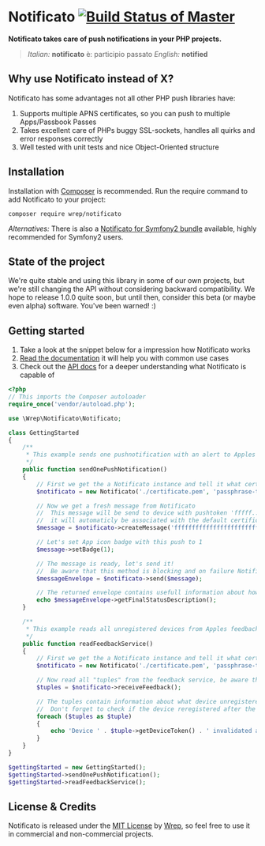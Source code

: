 # Notificato [![Build Status of Master](https://travis-ci.org/wrep/notificato.png?branch=master)](https://travis-ci.org/wrep/notificato)
**Notificato takes care of push notifications in your PHP projects.**

> *Italian:* **notificato** è: participio passato
>  *English:* **notified**

## Why use Notificato instead of X?
Notificato has some advantages not all other PHP push libraries have:

1. Supports multiple APNS certificates, so you can push to multiple Apps/Passbook Passes
2. Takes excellent care of PHPs buggy SSL-sockets, handles all quirks and error responses correctly
3. Well tested with unit tests and nice Object-Oriented structure

## Installation
Installation with [Composer](http://getcomposer.org) is recommended. Run the require command to add Notificato to your project:

`composer require wrep/notificato`

*Alternatives:*
There is also a [Notificato for Symfony2 bundle](https://github.com/wrep/notificato-symfony) available, highly recommended for Symfony2 users.

## State of the project
We're quite stable and using this library in some of our own projects, but we're still changing the API without considering backward compatibility. We hope to release 1.0.0 quite soon, but until then, consider this beta (or maybe even alpha) software. You've been warned! :)

## Getting started
1. Take a look at the snippet below for a impression how Notificato works
2. [Read the documentation](/doc/Readme.md) it will help you with common use cases
3. Check out the [API docs](http://wrep.github.com/notificato/master/) for a deeper understanding what Notificato is capable of

```php
<?php
// This imports the Composer autoloader
require_once('vendor/autoload.php');

use \Wrep\Notificato\Notificato;

class GettingStarted
{
	/**
	 * This example sends one pushnotification with an alert to Apples production push servers
	 */
    public function sendOnePushNotification()
    {
        // First we get the a Notificato instance and tell it what certificate to use as default certificate
        $notificato = new Notificato('./certificate.pem', 'passphrase-to-use');

        // Now we get a fresh message from Notificato
        //  This message will be send to device with pushtoken 'fffff...'
        //  it will automaticly be associated with the default certificate
        $message = $notificato->createMessage('ffffffffffffffffffffffffffffffffffffffffffffffffffffffffffffffff');

        // Let's set App icon badge with this push to 1
        $message->setBadge(1);

        // The message is ready, let's send it!
        //  Be aware that this method is blocking and on failure Notificato will retry a few times
        $messageEnvelope = $notificato->send($message);

        // The returned envelope contains usefull information about how many retries where needed and if sending succeeded
        echo $messageEnvelope->getFinalStatusDescription();
    }

    /**
     * This example reads all unregistered devices from Apples feedback service
     */
    public function readFeedbackService()
    {
        // First we get the a Notificato instance and tell it what certificate to use as default certificate
        $notificato = new Notificato('./certificate.pem', 'passphrase-to-use');

        // Now read all "tuples" from the feedback service, be aware that this method is blocking
        $tuples = $notificato->receiveFeedback();

        // The tuples contain information about what device unregistered and when it did unregister.
        //  Don't forget to check if the device reregistered after the "invaidated at" date!
        foreach ($tuples as $tuple)
        {
            echo 'Device ' . $tuple->getDeviceToken() . ' invalidated at ' . $tuple->getInvalidatedAt()->format(\DateTime::ISO8601) . PHP_EOL;
        }
    }
}

$gettingStarted = new GettingStarted();
$gettingStarted->sendOnePushNotification();
$gettingStarted->readFeedbackService();
```

## License & Credits
Notificato is released under the [MIT License](License) by [Wrep](http://www.wrep.nl/), so feel free to use it in commercial and non-commercial projects.